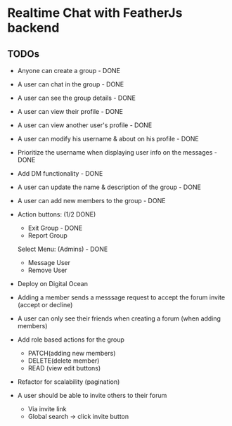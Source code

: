 # Realtime Chat with FeatherJs backend

## TODOs

- Anyone can create a group - DONE
- A user can chat in the group - DONE
- A user can see the group details - DONE
- A user can view their profile - DONE
- A user can view another user's profile - DONE
- A user can modify his username & about on his profile - DONE
- Prioritize the username when displaying user info on the messages - DONE
- Add DM functionality - DONE
- A user can update the name & description of the group - DONE
- A user can add new members to the group - DONE
- Action buttons: (1/2 DONE)
    - Exit Group - DONE
    - Report Group

    Select Menu: (Admins) - DONE
    - Message User
    - Remove User

- Deploy on Digital Ocean
- Adding a member sends a messsage request to accept the forum invite (accept or decline)
- A user can only see their friends when creating a forum (when adding members)
- Add role based actions for the group
    - PATCH(adding new members)
    - DELETE(delete member)
    - READ (view edit buttons)
- Refactor for scalability (pagination)
- A user should be able to invite others to their forum
    - Via invite link
    - Global search -> click invite button


